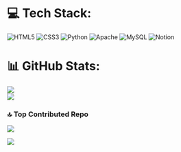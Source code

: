 
# 💻 Tech Stack:
![HTML5](https://img.shields.io/badge/html5-%23E34F26.svg?style=for-the-badge&logo=html5&logoColor=white) ![CSS3](https://img.shields.io/badge/css3-%231572B6.svg?style=for-the-badge&logo=css3&logoColor=white) ![Python](https://img.shields.io/badge/python-3670A0?style=for-the-badge&logo=python&logoColor=ffdd54) ![Apache](https://img.shields.io/badge/apache-%23D42029.svg?style=for-the-badge&logo=apache&logoColor=white) ![MySQL](https://img.shields.io/badge/mysql-4479A1.svg?style=for-the-badge&logo=mysql&logoColor=white) ![Notion](https://img.shields.io/badge/Notion-%23000000.svg?style=for-the-badge&logo=notion&logoColor=white)
# 📊 GitHub Stats:
![](https://github-readme-stats.vercel.app/api?username=Liedson013&theme=gotham&hide_border=true&include_all_commits=true&count_private=false)<br/>
![](https://nirzak-streak-stats.vercel.app/?user=Liedson013&theme=gotham&hide_border=true)<br/>

### 🔝 Top Contributed Repo
![](https://github-contributor-stats.vercel.app/api?username=Liedson013&limit=5&theme=dark&combine_all_yearly_contributions=true)

[![](https://visitcount.itsvg.in/api?id=Liedson013&icon=0&color=0)](https://visitcount.itsvg.in)
